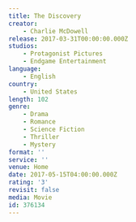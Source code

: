 ```yaml
---
title: The Discovery
creator:
    - Charlie McDowell
release: 2017-03-31T00:00:00.000Z
studios:
    - Protagonist Pictures
    - Endgame Entertainment
language:
    - English
country:
    - United States
length: 102
genre:
    - Drama
    - Romance
    - Science Fiction
    - Thriller
    - Mystery
format: ''
service: ''
venue: Home
date: 2017-05-15T04:00:00.000Z
rating: '3'
revisit: false
media: Movie
id: 376134
---
```



